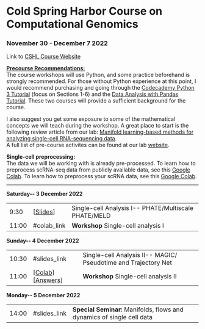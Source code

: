 # Cold Spring Harbor Course on Computational Genomics 
### November 30 - December 7 2022
Link to [CSHL Course Website](https://meetings.cshl.edu/archivescourse.aspx?course=C-ECG&year=22)

**<u>Precourse Recommendations:</u> <br />**
The course workshops will use Python, and some practice beforehand is strongly recommended. For those without Python experience at this point, I would recommend purchasing and going through the [Codecademy Python 3 Tutorial](https://www.codecademy.com/learn/learn-python-3) (focus on Sections 1-6) and the [Data Analysis with Pandas Tutorial](https://www.codecademy.com/learn/data-processing-pandas). These two courses will provide a sufficient background for the course.<br>

I also suggest you get some exposure to some of the mathematical concepts we will teach during the workshop. A great place to start is the following review article from our lab: [Manifold learning-based methods for analyzing single-cell RNA-sequencing data](https://doi.org/10.1016/j.coisb.2017.12.008).<br>
A full list of pre-course activites can be found at our lab [website](https://www.krishnaswamylab.org/workshop-materials#pre-course).

**Single-cell preprocessing:**  
The data we will be working with is already pre-processed. To learn how to preprocess scRNA-seq data from publicly available data, see this [Google Colab](https://drive.google.com/drive/folders/1jbyEQEIHXUK8GXCBvGoyZnHLQvsZV7c7?usp=sharing). To learn how to preprocess your scRNA data, see this [Google Colab](https://colab.research.google.com/drive/12vi9QyJ27OEqPvqVegSxgUvbYqnKm0zk?usp=sharing).


---

**Saturday-- 3 December 2022**

|                      |   |                                          |
|----------------------|---|------------------------------------------|
|9:30       |[[Slides](https://drive.google.com/file/d/1DQpqYgCNN90Z6zg6fjCyOWHZD_iFUI-k/view?usp=sharing)]   |Single-cell Analysis I-- PHATE/Multiscale PHATE/MELD|
|11:00      |#colab_link    |<b>Workshop</b> Single-cell analysis I|

**Sunday-- 4 December 2022**

|                      |   |                                          |
|----------------------|---|------------------------------------------|
|10:30       |#slides_link   |Single-cell Analysis II-- MAGIC/ Pseudotime and Trajectory Net|
|11:00      |[[Colab](https://colab.research.google.com/drive/1IRweHGL2OgJ9sa9IZtqBcrGf0eqbbonf?usp=sharing)] [[Answers](https://colab.research.google.com/drive/1DmWAHz-xP4PcRvTlIQuoXYrXJG1VQ8Ln?usp=sharing)]    |<b>Workshop</b> Single-cell analysis II|

**Monday-- 5 December 2022**

|                      |   |                                          |
|----------------------|---|------------------------------------------|
|14:00       |#slides_link   |<b>Special Seminar:</b>  Manifolds, flows and dynamics of single cell data|
